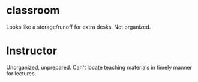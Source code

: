 # classroom

Looks like a storage/runoff for extra desks. Not organized.


# Instructor

Unorganized, unprepared. Can't locate teaching materials in timely manner for
lectures.
